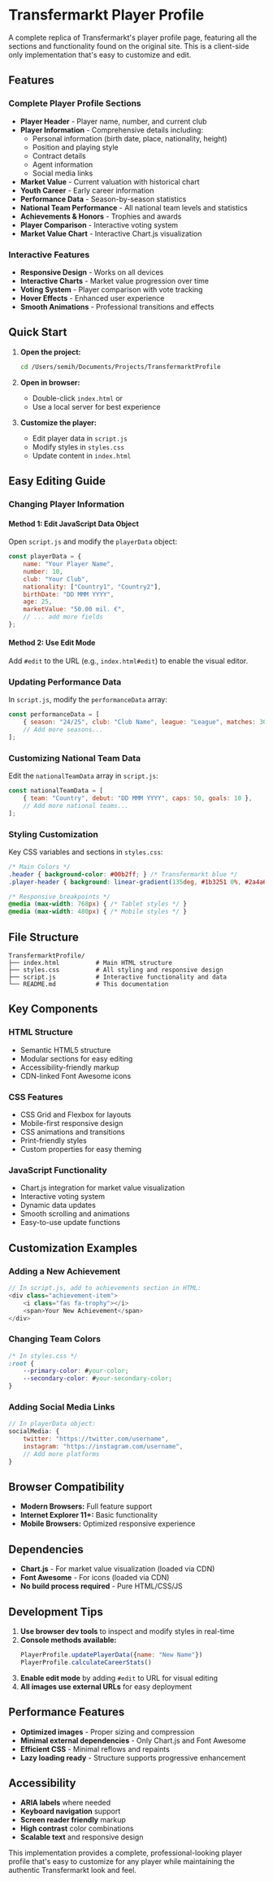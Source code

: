 # Transfermarkt Player Profile

A complete replica of Transfermarkt's player profile page, featuring all the sections and functionality found on the original site. This is a client-side only implementation that's easy to customize and edit.

## Features

### Complete Player Profile Sections
- **Player Header** - Player name, number, and current club
- **Player Information** - Comprehensive details including:
  - Personal information (birth date, place, nationality, height)
  - Position and playing style
  - Contract details
  - Agent information
  - Social media links
- **Market Value** - Current valuation with historical chart
- **Youth Career** - Early career information
- **Performance Data** - Season-by-season statistics
- **National Team Performance** - All national team levels and statistics
- **Achievements & Honors** - Trophies and awards
- **Player Comparison** - Interactive voting system
- **Market Value Chart** - Interactive Chart.js visualization

### Interactive Features
- **Responsive Design** - Works on all devices
- **Interactive Charts** - Market value progression over time
- **Voting System** - Player comparison with vote tracking
- **Hover Effects** - Enhanced user experience
- **Smooth Animations** - Professional transitions and effects

## Quick Start

1. **Open the project:**
   ```bash
   cd /Users/semih/Documents/Projects/TransfermarktProfile
   ```

2. **Open in browser:**
   - Double-click `index.html` or
   - Use a local server for best experience

3. **Customize the player:**
   - Edit player data in `script.js`
   - Modify styles in `styles.css`
   - Update content in `index.html`

## Easy Editing Guide

### Changing Player Information

#### Method 1: Edit JavaScript Data Object
Open `script.js` and modify the `playerData` object:

```javascript
const playerData = {
    name: "Your Player Name",
    number: 10,
    club: "Your Club",
    nationality: ["Country1", "Country2"],
    birthDate: "DD MMM YYYY",
    age: 25,
    marketValue: "50.00 mil. €",
    // ... add more fields
};
```

#### Method 2: Use Edit Mode
Add `#edit` to the URL (e.g., `index.html#edit`) to enable the visual editor.

### Updating Performance Data
In `script.js`, modify the `performanceData` array:

```javascript
const performanceData = [
    { season: "24/25", club: "Club Name", league: "League", matches: 30, goals: 10, assists: 8 },
    // Add more seasons...
];
```

### Customizing National Team Data
Edit the `nationalTeamData` array in `script.js`:

```javascript
const nationalTeamData = [
    { team: "Country", debut: "DD MMM YYYY", caps: 50, goals: 10 },
    // Add more national teams...
];
```

### Styling Customization
Key CSS variables and sections in `styles.css`:

```css
/* Main Colors */
.header { background-color: #00b2ff; } /* Transfermarkt blue */
.player-header { background: linear-gradient(135deg, #1b3251 0%, #2a4a6b 100%); }

/* Responsive breakpoints */
@media (max-width: 768px) { /* Tablet styles */ }
@media (max-width: 480px) { /* Mobile styles */ }
```

## File Structure

```
TransfermarktProfile/
├── index.html          # Main HTML structure
├── styles.css          # All styling and responsive design
├── script.js           # Interactive functionality and data
└── README.md           # This documentation
```

## Key Components

### HTML Structure
- Semantic HTML5 structure
- Modular sections for easy editing
- Accessibility-friendly markup
- CDN-linked Font Awesome icons

### CSS Features
- CSS Grid and Flexbox for layouts
- Mobile-first responsive design
- CSS animations and transitions
- Print-friendly styles
- Custom properties for easy theming

### JavaScript Functionality
- Chart.js integration for market value visualization
- Interactive voting system
- Dynamic data updates
- Smooth scrolling and animations
- Easy-to-use update functions

## Customization Examples

### Adding a New Achievement
```javascript
// In script.js, add to achievements section in HTML:
<div class="achievement-item">
    <i class="fas fa-trophy"></i>
    <span>Your New Achievement</span>
</div>
```

### Changing Team Colors
```css
/* In styles.css */
:root {
    --primary-color: #your-color;
    --secondary-color: #your-secondary-color;
}
```

### Adding Social Media Links
```javascript
// In playerData object:
socialMedia: {
    twitter: "https://twitter.com/username",
    instagram: "https://instagram.com/username",
    // Add more platforms
}
```

## Browser Compatibility

- **Modern Browsers:** Full feature support
- **Internet Explorer 11+:** Basic functionality
- **Mobile Browsers:** Optimized responsive experience

## Dependencies

- **Chart.js** - For market value visualization (loaded via CDN)
- **Font Awesome** - For icons (loaded via CDN)
- **No build process required** - Pure HTML/CSS/JS

## Development Tips

1. **Use browser dev tools** to inspect and modify styles in real-time
2. **Console methods available:**
   ```javascript
   PlayerProfile.updatePlayerData({name: "New Name"})
   PlayerProfile.calculateCareerStats()
   ```
3. **Enable edit mode** by adding `#edit` to URL for visual editing
4. **All images use external URLs** for easy deployment

## Performance Features

- **Optimized images** - Proper sizing and compression
- **Minimal external dependencies** - Only Chart.js and Font Awesome
- **Efficient CSS** - Minimal reflows and repaints
- **Lazy loading ready** - Structure supports progressive enhancement

## Accessibility

- **ARIA labels** where needed
- **Keyboard navigation** support
- **Screen reader friendly** markup
- **High contrast** color combinations
- **Scalable text** and responsive design

This implementation provides a complete, professional-looking player profile that's easy to customize for any player while maintaining the authentic Transfermarkt look and feel.
